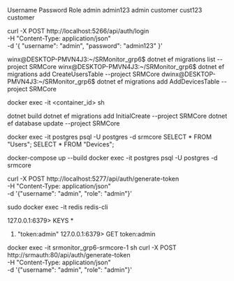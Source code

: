 Username	Password	Role
admin	admin123	admin
customer	cust123	customer


curl -X POST http://localhost:5266/api/auth/login \
-H "Content-Type: application/json" \
-d '{
  "username": "admin",
  "password": "admin123"
}'



winx@DESKTOP-PMVN4J3:~/SRMonitor_grp6$ dotnet ef migrations list --project SRMCore
winx@DESKTOP-PMVN4J3:~/SRMonitor_grp6$ dotnet ef migrations add CreateUsersTable --project SRMCore
dwinx@DESKTOP-PMVN4J3:~/SRMonitor_grp6$ dotnet ef migrations add AddDevicesTable --project SRMCore



docker exec -it <container_id> sh

dotnet build
dotnet ef migrations add InitialCreate --project SRMCore
dotnet ef database update --project SRMCore


docker exec -it postgres psql -U postgres -d srmcore
SELECT * FROM "Users";
SELECT * FROM "Devices";


docker-compose up --build
docker exec -it postgres psql -U postgres -d srmcore







curl -X POST http://localhost:5277/api/auth/generate-token \
-H "Content-Type: application/json" \
-d '{"username": "admin", "role": "admin"}'


sudo docker exec -it redis redis-cli


127.0.0.1:6379> KEYS *
1) "token:admin"
127.0.0.1:6379> GET token:admin



docker exec -it srmonitor_grp6-srmcore-1 sh
curl -X POST http://srmauth:80/api/auth/generate-token \
-H "Content-Type: application/json" \
-d '{"username": "admin", "role": "admin"}'
